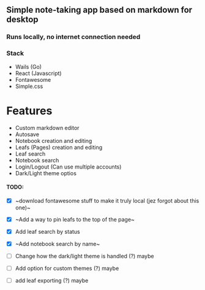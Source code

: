## Simple note-taking app based on markdown for desktop
### Runs locally, no internet connection needed

### Stack
 - Wails (Go)
 - React (Javascript)
 - Fontawesome
 - Simple.css

# Features
 - Custom markdown editor
 - Autosave
 - Notebook creation and editing
 - Leafs (Pages) creation and editing
 - Leaf search
 - Notebook search
 - Login/Logout (Can use multiple accounts)
 - Dark/Light theme optios


#### TODO:
 - [x] ~download fontawesome stuff to make it truly local (jez forgot about this one)~
 - [x] ~Add a way to pin leafs to the top of the page~
 - [x] Add leaf search by status
 - [x] ~Add notebook search by name~
 - [ ] Change how the dark/light theme is handled (?) maybe
 - [ ] Add option for custom themes (?) maybe
 - [ ] add leaf exporting (?) maybe



